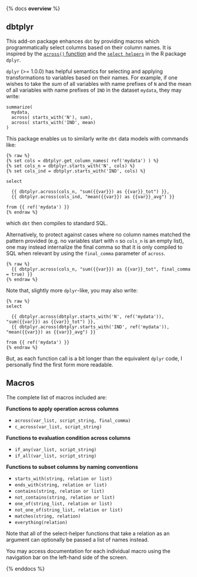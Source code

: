 {% docs __overview__ %}

## dbtplyr

This add-on package enhances `dbt` by providing macros which programmatically select columns
based on their column names. It is inspired by the [`across()` function](https://www.tidyverse.org/blog/2020/04/dplyr-1-0-0-colwise/) 
and the [`select helpers`](https://tidyselect.r-lib.org/reference/select_helpers.html) in the R package `dplyr`.

`dplyr` (>= 1.0.0) has helpful semantics for selecting and applying transformations to variables based on their names.
For example, if one wishes to take the *sum* of all variables with name prefixes of `N` and the mean of all variables with
name prefixes of `IND` in the dataset `mydata`, they may write:

```
summarize(
  mydata, 
  across( starts_with('N'), sum),
  across( starts_with('IND', mean)
)
```

This package enables us to similarly write `dbt` data models with commands like:

```
{% raw %}
{% set cols = dbtplyr.get_column_names( ref('mydata') ) %}
{% set cols_n = dbtplyr.starts_with('N', cols) %}
{% set cols_ind = dbtplyr.starts_with('IND', cols) %}

select

  {{ dbtplyr.across(cols_n, "sum({{var}}) as {{var}}_tot") }},
  {{ dbtplyr.across(cols_ind, "mean({{var}}) as {{var}}_avg") }}

from {{ ref('mydata') }}
{% endraw %}
```

which `dbt` then compiles to standard SQL. 

Alternatively, to protect against cases where no column names matched the pattern provided 
(e.g. no variables start with `n` so `cols_n` is an empty list), one may instead internalize the final comma
so that it is only compiled to SQL when relevant by using the `final_comma` parameter of `across`.

```
{% raw %}
  {{ dbtplyr.across(cols_n, "sum({{var}}) as {{var}}_tot", final_comma = true) }}
{% endraw %}
```


Note that, slightly more `dplyr`-like, you may also write:

```
{% raw %}
select

  {{ dbtplyr.across(dbtplyr.starts_with('N', ref('mydata')), "sum({{var}}) as {{var}}_tot") }},
  {{ dbtplyr.across(dbtplyr.starts_with('IND', ref('mydata')), "mean({{var}}) as {{var}}_avg") }}

from {{ ref('mydata') }}
{% endraw %}
```

But, as each function call is a bit longer than the equivalent `dplyr` code, I personally find the first form more readable.

## Macros

The complete list of macros included are:

**Functions to apply operation across columns**

- `across(var_list, script_string, final_comma)`
- `c_across(var_list, script_string)`

**Functions to evaluation condition across columns**

- `if_any(var_list, script_string)`
- `if_all(var_list, script_string)`

**Functions to subset columns by naming conventions**

- `starts_with(string, relation or list)` 
- `ends_with(string, relation or list)`
- `contains(string, relation or list)`
- `not_contains(string, relation or list)`
- `one_of(string_list, relation or list)`
- `not_one_of(string_list, relation or list)`
- `matches(string, relation)`
- `everything(relation)`

Note that all of the select-helper functions that take a relation as an argument can optionally be passed a list of names instead.

You may access documentation for each individual macro using the navigation bar on the left-hand side of the screen.

{% enddocs %}